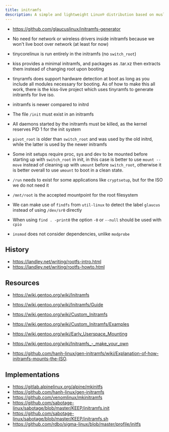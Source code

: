 ```yaml
---
title: initramfs
description: A simple and lightweight Linux® distribution based on musl libc and toybox
---
```


- https://github.com/glaucuslinux/initramfs-generator

- No need for network or wireless drivers inside initramfs because we won't live boot over network (at least for now)

- tinycorelinux is run entirely in the initramfs (no `switch_root`)
- kiss provides a minimal initramfs, and packages as .tar.xz then extracts them instead of changing root upon booting
- tinyramfs does support hardware detection at boot as long as you include all modules necessary for booting. As of how to make this all work, there is the kiss-live project which uses tinyramfs to generate initramfs for live iso.

- initramfs is newer compared to initrd
- The file `/init` must exist in an initramfs
- All daemons started by the initramfs must be killed, as the kernel reserves PID 1 for the init system
- `pivot_root` is older than `switch_root` and was used by the old initrd, while the latter is used by the newer initramfs
- Some init setups require proc, sys and dev to be mounted before starting up with `switch_root` in init, in this case is better to use `mount --move` instead of cleaning up with `umount` before `switch_root`, otherwise it is better overall to use `umount` to boot in a clean state.
- `/run` needs to exist for some applications like `cryptsetup`, but for the ISO we do not need it
- `/mnt/root` is the accepted mountpoint for the root filesystem
- We can make use of `findfs` from `util-linux` to detect the label `glaucus` instead of using `/dev/sr0` directly

- When using `find . -print0` the option `-0` or `--null` should be used with `cpio`
- `insmod` does not consider dependencies, unlike `modprobe`

## History
- https://landley.net/writing/rootfs-intro.html
- https://landley.net/writing/rootfs-howto.html

## Resources
- https://wiki.gentoo.org/wiki/Initramfs
- https://wiki.gentoo.org/wiki/Initramfs/Guide
- https://wiki.gentoo.org/wiki/Custom_Initramfs
- https://wiki.gentoo.org/wiki/Custom_Initramfs/Examples
- https://wiki.gentoo.org/wiki/Early_Userspace_Mounting
- https://wiki.gentoo.org/wiki/Initramfs_-_make_your_own

- https://github.com/hanh-linux/gen-initramfs/wiki/Explanation-of-how-initramfs-mounts-the-ISO.

## Implementations
- https://gitlab.alpinelinux.org/alpine/mkinitfs
- https://github.com/hanh-linux/gen-initramfs
- https://github.com/venomlinux/mkinitramfs
- https://github.com/sabotage-linux/sabotage/blob/master/KEEP/initramfs.init
- https://github.com/sabotage-linux/sabotage/blob/master/KEEP/initramfs.sh
- https://github.com/rdbo/sigma-linux/blob/master/profile/initfs
